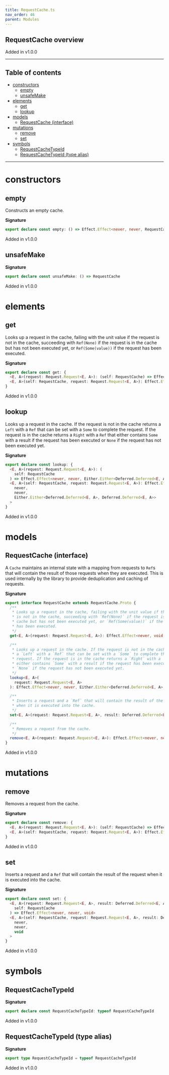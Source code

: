```yaml
---
title: RequestCache.ts
nav_order: 46
parent: Modules
---
```


## RequestCache overview

Added in v1.0.0

---

<h2 class="text-delta">Table of contents</h2>

- [constructors](#constructors)
  - [empty](#empty)
  - [unsafeMake](#unsafemake)
- [elements](#elements)
  - [get](#get)
  - [lookup](#lookup)
- [models](#models)
  - [RequestCache (interface)](#requestcache-interface)
- [mutations](#mutations)
  - [remove](#remove)
  - [set](#set)
- [symbols](#symbols)
  - [RequestCacheTypeId](#requestcachetypeid)
  - [RequestCacheTypeId (type alias)](#requestcachetypeid-type-alias)

---

# constructors

## empty

Constructs an empty cache.

**Signature**

```ts
export declare const empty: () => Effect.Effect<never, never, RequestCache>
```

Added in v1.0.0

## unsafeMake

**Signature**

```ts
export declare const unsafeMake: () => RequestCache
```

Added in v1.0.0

# elements

## get

Looks up a request in the cache, failing with the unit value if the request
is not in the cache, succeeding with `Ref(None)` if the request is in the
cache but has not been executed yet, or `Ref(Some(value))` if the request
has been executed.

**Signature**

```ts
export declare const get: {
  <E, A>(request: Request.Request<E, A>): (self: RequestCache) => Effect.Effect<never, void, Deferred.Deferred<E, A>>
  <E, A>(self: RequestCache, request: Request.Request<E, A>): Effect.Effect<never, void, Deferred.Deferred<E, A>>
}
```

Added in v1.0.0

## lookup

Looks up a request in the cache. If the request is not in the cache returns
a `Left` with a `Ref` that can be set with a `Some` to complete the
request. If the request is in the cache returns a `Right` with a `Ref` that
either contains `Some` with a result if the request has been executed or
`None` if the request has not been executed yet.

**Signature**

```ts
export declare const lookup: {
  <E, A>(request: Request.Request<E, A>): (
    self: RequestCache
  ) => Effect.Effect<never, never, Either.Either<Deferred.Deferred<E, A>, Deferred.Deferred<E, A>>>
  <E, A>(self: RequestCache, request: Request.Request<E, A>): Effect.Effect<
    never,
    never,
    Either.Either<Deferred.Deferred<E, A>, Deferred.Deferred<E, A>>
  >
}
```

Added in v1.0.0

# models

## RequestCache (interface)

A `Cache` maintains an internal state with a mapping from requests to `Ref`s
that will contain the result of those requests when they are executed. This
is used internally by the library to provide deduplication and caching of
requests.

**Signature**

```ts
export interface RequestCache extends RequestCache.Proto {
  /**
   * Looks up a request in the cache, failing with the unit value if the request
   * is not in the cache, succeeding with `Ref(None)` if the request is in the
   * cache but has not been executed yet, or `Ref(Some(value))` if the request
   * has been executed.
   */
  get<E, A>(request: Request.Request<E, A>): Effect.Effect<never, void, Deferred.Deferred<E, A>>

  /**
   * Looks up a request in the cache. If the request is not in the cache returns
   * a `Left` with a `Ref` that can be set with a `Some` to complete the
   * request. If the request is in the cache returns a `Right` with a `Ref` that
   * either contains `Some` with a result if the request has been executed or
   * `None` if the request has not been executed yet.
   */
  lookup<E, A>(
    request: Request.Request<E, A>
  ): Effect.Effect<never, never, Either.Either<Deferred.Deferred<E, A>, Deferred.Deferred<E, A>>>

  /**
   * Inserts a request and a `Ref` that will contain the result of the request
   * when it is executed into the cache.
   */
  set<E, A>(request: Request.Request<E, A>, result: Deferred.Deferred<E, A>): Effect.Effect<never, never, void>

  /**
   * Removes a request from the cache.
   */
  remove<E, A>(request: Request.Request<E, A>): Effect.Effect<never, never, void>
}
```

Added in v1.0.0

# mutations

## remove

Removes a request from the cache.

**Signature**

```ts
export declare const remove: {
  <E, A>(request: Request.Request<E, A>): (self: RequestCache) => Effect.Effect<never, never, void>
  <E, A>(self: RequestCache, request: Request.Request<E, A>): Effect.Effect<never, never, void>
}
```

Added in v1.0.0

## set

Inserts a request and a `Ref` that will contain the result of the request
when it is executed into the cache.

**Signature**

```ts
export declare const set: {
  <E, A>(request: Request.Request<E, A>, result: Deferred.Deferred<E, A>): (
    self: RequestCache
  ) => Effect.Effect<never, never, void>
  <E, A>(self: RequestCache, request: Request.Request<E, A>, result: Deferred.Deferred<E, A>): Effect.Effect<
    never,
    never,
    void
  >
}
```

Added in v1.0.0

# symbols

## RequestCacheTypeId

**Signature**

```ts
export declare const RequestCacheTypeId: typeof RequestCacheTypeId
```

Added in v1.0.0

## RequestCacheTypeId (type alias)

**Signature**

```ts
export type RequestCacheTypeId = typeof RequestCacheTypeId
```

Added in v1.0.0
